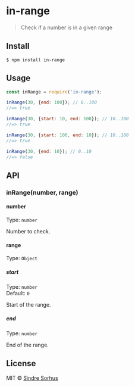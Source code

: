 # in-range

> Check if a number is in a given range


## Install

```
$ npm install in-range
```


## Usage

```js
const inRange = require('in-range');

inRange(30, {end: 100}); // 0..100
//=> true

inRange(30, {start: 10, end: 100}); // 10..100
//=> true

inRange(30, {start: 100, end: 10}); // 10..100
//=> true

inRange(30, {end: 10}); // 0..10
//=> false
```


## API

### inRange(number, range)

#### number

Type: `number`

Number to check.

#### range

Type: `Object`

##### start

Type: `number`<br>
Default: `0`

Start of the range.

##### end

Type: `number`

End of the range.


## License

MIT © [Sindre Sorhus](https://sindresorhus.com)
